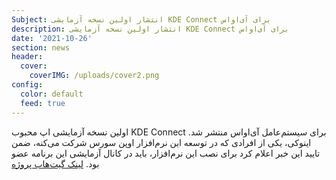 ```yaml
---
Subject: انتشار اولین نسخه آزمایشی KDE Connect برای آی‌اواس
description: انتشار اولین نسخه آزمایشی KDE Connect برای آی‌اواس
date: '2021-10-26'
section: news
header:
  cover:
    coverIMG: /uploads/cover2.png
config:
  color: default
  feed: true
---
```

اولین نسخه آزمایشی اپ محبوب KDE Connect برای سیستم‌عامل آی‌اواس منتشر شد. اینوکی، یکی از افرادی که در توسعه این نرم‌افزار اوپن سورس شرکت می‌کنه، ضمن تایید این خبر اعلام کرد برای نصب این نرم‌افزار، باید در کانال آزمایشی این برنامه عضو بود. [لینک گیت‌هاب پروژه](https://github.com/KDE/kdeconnect-ios)

